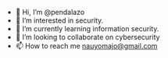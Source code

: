 - 👋 Hi, I’m @pendalazo
- 👀 I’m interested in security.
- 🌱 I’m currently learning information security.
- 💞️ I’m looking to collaborate on cybersecurity
- 📫 How to reach me nauyomajo@gmail.com

<!---
pendalazo/pendalazo is a ✨ special ✨ repository because its `README.md` (this file) appears on your GitHub profile.
You can click the Preview link to take a look at your changes.
--->
